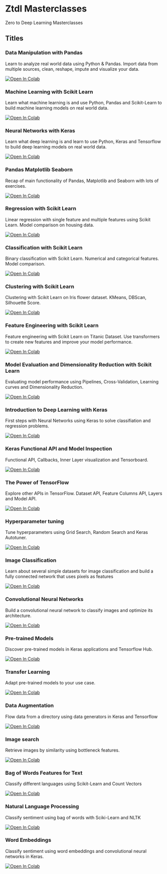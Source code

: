 # Ztdl Masterclasses
Zero to Deep Learning Masterclasses


## Titles

### Data Manipulation with Pandas
Learn to analyze real world data using Python & Pandas. Import data from multiple sources, clean, reshape, impute and visualize your data.

<a href="https://colab.research.google.com/github/zerotodeeplearning/ztdl-masterclasses/blob/master/notebooks/Data_Manipulation_with_Pandas.ipynb" target="_parent"><img src="https://colab.research.google.com/assets/colab-badge.svg" alt="Open In Colab"/></a>

### Machine Learning with Scikit Learn
Learn what machine learning is and use Python, Pandas and Scikit-Learn to build machine learning models on real world data.

<a href="https://colab.research.google.com/github/zerotodeeplearning/ztdl-masterclasses/blob/master/notebooks/Machine_Learning_with_Scikit_Learn.ipynb" target="_parent"><img src="https://colab.research.google.com/assets/colab-badge.svg" alt="Open In Colab"/></a>


### Neural Networks with Keras
Learn what deep learning is and learn to use Python, Keras and Tensorflow to build deep learning models on real world data.

<a href="https://colab.research.google.com/github/zerotodeeplearning/ztdl-masterclasses/blob/master/notebooks/Neural_Networks_with_Keras.ipynb" target="_parent"><img src="https://colab.research.google.com/assets/colab-badge.svg" alt="Open In Colab"/></a>


### Pandas Matplotlib Seaborn
Recap of main functionality of Pandas, Matplotlib and Seaborn with lots of exercises.

<a href="https://colab.research.google.com/github/zerotodeeplearning/ztdl-masterclasses/blob/master/notebooks/Pandas_Matplotlib_Seaborn.ipynb" target="_parent"><img src="https://colab.research.google.com/assets/colab-badge.svg" alt="Open In Colab"/></a>


### Regression with Scikit Learn
Linear regression with single feature and multiple features using Scikit Learn. Model comparison on housing data.

<a href="https://colab.research.google.com/github/zerotodeeplearning/ztdl-masterclasses/blob/master/notebooks/Regression_with_Scikit_Learn.ipynb" target="_parent"><img src="https://colab.research.google.com/assets/colab-badge.svg" alt="Open In Colab"/></a>


### Classification with Scikit Learn
Binary classification with Scikit Learn. Numerical and categorical features. Model comparison.

<a href="https://colab.research.google.com/github/zerotodeeplearning/ztdl-masterclasses/blob/master/notebooks/Classification_with_Scikit_Learn.ipynb" target="_parent"><img src="https://colab.research.google.com/assets/colab-badge.svg" alt="Open In Colab"/></a>


### Clustering with Scikit Learn
Clustering with Scikit Learn on Iris flower dataset. KMeans, DBScan, Silhouette Score.

<a href="https://colab.research.google.com/github/zerotodeeplearning/ztdl-masterclasses/blob/master/notebooks/Clustering_with_Scikit_Learn.ipynb" target="_parent"><img src="https://colab.research.google.com/assets/colab-badge.svg" alt="Open In Colab"/></a>

	
### Feature Engineering with Scikit Learn
Feature engineering with Scikit Learn on Titanic Dataset. Use transformers to create new features and improve your model performance.

<a href="https://colab.research.google.com/github/zerotodeeplearning/ztdl-masterclasses/blob/master/notebooks/Feature_Engineering_with_Scikit_Learn.ipynb" target="_parent"><img src="https://colab.research.google.com/assets/colab-badge.svg" alt="Open In Colab"/></a>


### Model Evaluation and Dimensionality Reduction with Scikit Learn
Evaluating model performance using Pipelines, Cross-Validation, Learning curves and Dimensionality Reduction.

<a href="https://colab.research.google.com/github/zerotodeeplearning/ztdl-masterclasses/blob/master/notebooks/Model_Evaluation_and_Dimensionality_Reduction_with_Scikit_Learn.ipynb" target="_parent"><img src="https://colab.research.google.com/assets/colab-badge.svg" alt="Open In Colab"/></a>


### Introduction to Deep Learning with Keras
First steps with Neural Networks using Keras to solve classifiation and regression problems.

<a href="https://colab.research.google.com/github/zerotodeeplearning/ztdl-masterclasses/blob/master/notebooks/Introduction_to_Deep_Learning_with_Keras.ipynb" target="_parent"><img src="https://colab.research.google.com/assets/colab-badge.svg" alt="Open In Colab"/></a>


### Keras Functional API and Model Inspection
Functional API, Callbacks, Inner Layer visualization and Tensorboard.

<a href="https://colab.research.google.com/github/zerotodeeplearning/ztdl-masterclasses/blob/master/notebooks/Keras_Functional_API_and_Model_Inspection.ipynb" target="_parent"><img src="https://colab.research.google.com/assets/colab-badge.svg" alt="Open In Colab"/></a>


### The Power of TensorFlow
Explore other APIs in TensorFlow. Dataset API, Feature Columns API, Layers and Model API.

<a href="https://colab.research.google.com/github/zerotodeeplearning/ztdl-masterclasses/blob/master/notebooks/The_Power_of_TensorFlow.ipynb" target="_parent"><img src="https://colab.research.google.com/assets/colab-badge.svg" alt="Open In Colab"/></a>


### Hyperparameter tuning
Tune hyperparameters using Grid Search, Random Search and Keras Autotuner.

<a href="https://colab.research.google.com/github/zerotodeeplearning/ztdl-masterclasses/blob/master/notebooks/Hyperparameter_tuning.ipynb" target="_parent"><img src="https://colab.research.google.com/assets/colab-badge.svg" alt="Open In Colab"/></a>


### Image Classification
Learn about several simple datasets for image classification and build a fully connected network that uses pixels as features

<a href="https://colab.research.google.com/github/zerotodeeplearning/ztdl-masterclasses/blob/master/notebooks/Image_Classification.ipynb" target="_parent"><img src="https://colab.research.google.com/assets/colab-badge.svg" alt="Open In Colab"/></a>


### Convolutional Neural Networks
Build a convolutional neural network to classify images and optimize its architecture.

<a href="https://colab.research.google.com/github/zerotodeeplearning/ztdl-masterclasses/blob/master/notebooks/Convolutional_Neural_Networks.ipynb" target="_parent"><img src="https://colab.research.google.com/assets/colab-badge.svg" alt="Open In Colab"/></a>


### Pre-trained Models
Discover pre-trained models in Keras applications and Tensorflow Hub.

<a href="https://colab.research.google.com/github/zerotodeeplearning/ztdl-masterclasses/blob/master/notebooks/Pre-trained_Models.ipynb" target="_parent"><img src="https://colab.research.google.com/assets/colab-badge.svg" alt="Open In Colab"/></a>


### Transfer Learning
Adapt pre-trained models to your use case.

<a href="https://colab.research.google.com/github/zerotodeeplearning/ztdl-masterclasses/blob/master/notebooks/Transfer_Learning.ipynb" target="_parent"><img src="https://colab.research.google.com/assets/colab-badge.svg" alt="Open In Colab"/></a>


### Data Augmentation
Flow data from a directory using data generators in Keras and Tensorflow

<a href="https://colab.research.google.com/github/zerotodeeplearning/ztdl-masterclasses/blob/master/notebooks/Data_Augmentation.ipynb" target="_parent"><img src="https://colab.research.google.com/assets/colab-badge.svg" alt="Open In Colab"/></a>


### Image search
Retrieve images by similarity using bottleneck features.

<a href="https://colab.research.google.com/github/zerotodeeplearning/ztdl-masterclasses/blob/master/notebooks/Image_Search.ipynb" target="_parent"><img src="https://colab.research.google.com/assets/colab-badge.svg" alt="Open In Colab"/></a>


### Bag of Words Features for Text
Classify different languages using Scikit-Learn and Count Vectors

<a href="https://colab.research.google.com/github/zerotodeeplearning/ztdl-masterclasses/blob/master/notebooks/Bag_of_Words_Features_for_Text.ipynb" target="_parent"><img src="https://colab.research.google.com/assets/colab-badge.svg" alt="Open In Colab"/></a>


### Natural Language Processing
Classify sentiment using bag of words with Sciki-Learn and NLTK

<a href="https://colab.research.google.com/github/zerotodeeplearning/ztdl-masterclasses/blob/master/notebooks/Natural_Language_Processing.ipynb" target="_parent"><img src="https://colab.research.google.com/assets/colab-badge.svg" alt="Open In Colab"/></a>


### Word Embeddings
Classify sentiment using word embeddings and convolutional neural networks in Keras.

<a href="https://colab.research.google.com/github/zerotodeeplearning/ztdl-masterclasses/blob/master/notebooks/Word_Embeddings.ipynb" target="_parent"><img src="https://colab.research.google.com/assets/colab-badge.svg" alt="Open In Colab"/></a>
